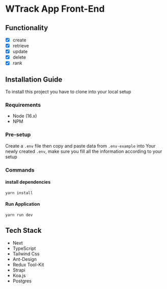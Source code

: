 # WTrack App Front-End

## Functionality

- [x] create
- [x] retrieve
- [x] update
- [x] delete
- [x] rank

## Installation Guide

To install this project you have to clone into your local setup

### Requirements

- Node (16.x)
- NPM

### Pre-setup

Create a `.env` file then copy and paste data from `.env-example` into Your newly created `.env`,
make sure you fill all the information according to your setup

### Commands

#### install dependencies

```shell
yarn install
```

#### Run Application

```shell
yarn run dev
```

## Tech Stack

- Next
- TypeScript
- Tailwind Css
- Ant-Design
- Redux Tool-Kit
- Strapi
- Koa.js
- Postgres
